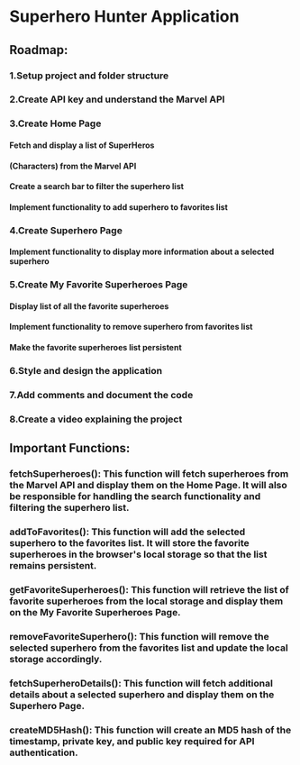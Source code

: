 # Superhero Hunter Application

## Roadmap:

### 1.Setup project and folder structure

### 2.Create API key and understand the Marvel API

### 3.Create Home Page

#### Fetch and display a list of SuperHeros

#### (Characters) from the Marvel API

#### Create a search bar to filter the superhero list

#### Implement functionality to add superhero to favorites list

### 4.Create Superhero Page

#### Implement functionality to display more information about a selected superhero

### 5.Create My Favorite Superheroes Page

#### Display list of all the favorite superheroes

#### Implement functionality to remove superhero from favorites list

#### Make the favorite superheroes list persistent

### 6.Style and design the application

### 7.Add comments and document the code

### 8.Create a video explaining the project

## Important Functions:

### fetchSuperheroes(): This function will fetch superheroes from the Marvel API and display them on the Home Page. It will also be responsible for handling the search functionality and filtering the superhero list.

### addToFavorites(): This function will add the selected superhero to the favorites list. It will store the favorite superheroes in the browser's local storage so that the list remains persistent.

### getFavoriteSuperheroes(): This function will retrieve the list of favorite superheroes from the local storage and display them on the My Favorite Superheroes Page.

### removeFavoriteSuperhero(): This function will remove the selected superhero from the favorites list and update the local storage accordingly.

### fetchSuperheroDetails(): This function will fetch additional details about a selected superhero and display them on the Superhero Page.

### createMD5Hash(): This function will create an MD5 hash of the timestamp, private key, and public key required for API authentication.
